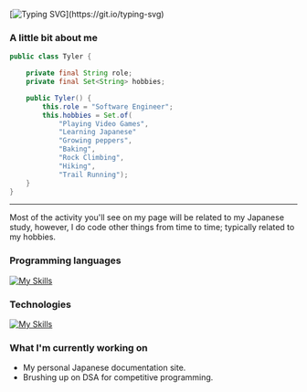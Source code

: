 [![Typing SVG](https://readme-typing-svg.demolab.com?font=Fira+Code&weight=600&size=30&duration=3000&pause=1000&color=000000&repeat=true&random=false&width=435&lines=Hey+there%2C+I'm+Tyler!)](https://git.io/typing-svg)

### A little bit about me

```java
public class Tyler {

    private final String role;
    private final Set<String> hobbies;

    public Tyler() {
        this.role = "Software Engineer";
        this.hobbies = Set.of(
            "Playing Video Games",
            "Learning Japanese" 
            "Growing peppers",
            "Baking", 
            "Rock Climbing",  
            "Hiking",
            "Trail Running");
    }
}
```

---

Most of the activity you'll see on my page will be related to my Japanese study, however, I do code other things from time to time; typically related to my hobbies.

### Programming languages

[![My Skills](https://skillicons.dev/icons?i=java,python,js,ts,powershell)](https://skillicons.dev)

### Technologies

[![My Skills](https://skillicons.dev/icons?i=aws,dynamodb,spring,nodejs,svelte,kubernetes,docker,redis,githubactions,gradle,redis,supabase)](https://skillicons.dev)

### What I'm currently working on

- My personal Japanese documentation site.
- Brushing up on DSA for competitive programming.
